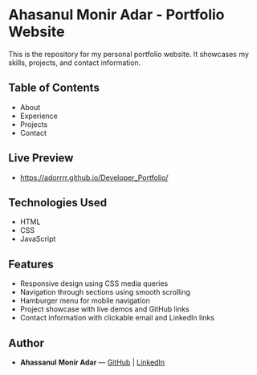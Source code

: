 

# Ahasanul Monir Adar - Portfolio Website



This is the repository for my personal portfolio website. It showcases my skills, projects, and contact information.

## Table of Contents

- About
- Experience
- Projects
- Contact


## Live Preview

- https://adorrrr.github.io/Developer_Portfolio/


## Technologies Used

- HTML
- CSS
- JavaScript

## Features

- Responsive design using CSS media queries
- Navigation through sections using smooth scrolling
- Hamburger menu for mobile navigation
- Project showcase with live demos and GitHub links
- Contact information with clickable email and LinkedIn links

## Author

- **Ahassanul Monir Adar** — [GitHub](https://github.com/adorrrr) | [LinkedIn](https://www.linkedin.com/in/ahassanul-monir-adar-8b8464274/)


